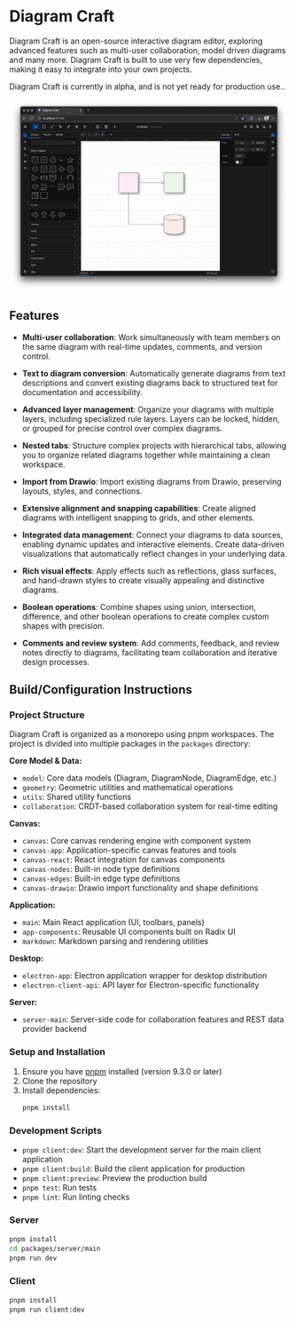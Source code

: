 # Diagram Craft

Diagram Craft is an open-source interactive diagram editor, exploring advanced features such as multi-user
collaboration, model driven diagrams and many more.
Diagram Craft is built to use very few dependencies, making it easy to integrate
into your own projects.

Diagram Craft is currently in alpha, and is not yet ready for production use..

![Screenshot Diagram Craft](docs/images/screenshot.png)

## Features

* **Multi-user collaboration**: Work simultaneously with team members on the same diagram with real-time updates,
  comments, and version control.

* **Text to diagram conversion**: Automatically generate diagrams from text descriptions and convert existing diagrams
  back to structured text for documentation and accessibility.

* **Advanced layer management**: Organize your diagrams with multiple layers, including specialized rule layers. Layers
  can be locked, hidden, or grouped for precise control over complex diagrams.

* **Nested tabs**: Structure complex projects with hierarchical tabs, allowing you to organize related diagrams together
  while maintaining a clean workspace.

* **Import from Drawio**: Import existing diagrams from Drawio, preserving layouts, styles, and connections.

* **Extensive alignment and snapping capabilities**: Create aligned diagrams with intelligent snapping to
  grids, and other elements.

* **Integrated data management**: Connect your diagrams to data sources, enabling dynamic updates and interactive
  elements. Create data-driven visualizations that automatically reflect changes in your underlying data.

* **Rich visual effects**: Apply effects such as reflections, glass surfaces, and hand-drawn styles to
  create visually appealing and distinctive diagrams.

* **Boolean operations**: Combine shapes using union, intersection, difference, and other boolean operations to create
  complex custom shapes with precision.

* **Comments and review system**: Add comments, feedback, and review notes directly to diagrams, facilitating team
  collaboration and iterative design processes.

## Build/Configuration Instructions

### Project Structure

Diagram Craft is organized as a monorepo using pnpm workspaces. The project is divided into multiple packages in the
`packages` directory:

**Core Model & Data:**

- `model`: Core data models (Diagram, DiagramNode, DiagramEdge, etc.)
- `geometry`: Geometric utilities and mathematical operations
- `utils`: Shared utility functions
- `collaboration`: CRDT-based collaboration system for real-time editing

**Canvas:**

- `canvas`: Core canvas rendering engine with component system
- `canvas-app`: Application-specific canvas features and tools
- `canvas-react`: React integration for canvas components
- `canvas-nodes`: Built-in node type definitions
- `canvas-edges`: Built-in edge type definitions
- `canvas-drawio`: Drawio import functionality and shape definitions

**Application:**

- `main`: Main React application (UI, toolbars, panels)
- `app-components`: Reusable UI components built on Radix UI
- `markdown`: Markdown parsing and rendering utilities

**Desktop:**

- `electron-app`: Electron application wrapper for desktop distribution
- `electron-client-api`: API layer for Electron-specific functionality

**Server:**

- `server-main`: Server-side code for collaboration features and REST data provider backend

### Setup and Installation

1. Ensure you have [pnpm](https://pnpm.io/) installed (version 9.3.0 or later)
2. Clone the repository
3. Install dependencies:
   ```bash
   pnpm install
   ```

### Development Scripts

- `pnpm client:dev`: Start the development server for the main client application
- `pnpm client:build`: Build the client application for production
- `pnpm client:preview`: Preview the production build
- `pnpm test`: Run tests
- `pnpm lint`: Run linting checks

### Server

```bash
pnpm install
cd packages/server/main
pnpm run dev
```

### Client

```bash
pnpm install
pnpm run client:dev
```
